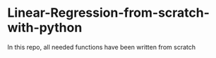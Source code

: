 # Linear-Regression-from-scratch-with-python
In this repo, all needed functions have been written from scratch
